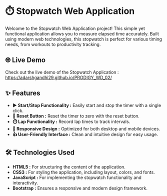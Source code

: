 # ⏱️ Stopwatch Web Application

Welcome to the Stopwatch Web Application project! This simple yet functional application allows you to measure elapsed time accurately. Built using modern web technologies, this stopwatch is perfect for various timing needs, from workouts to productivity tracking.

## 🌐 Live Demo

Check out the live demo of the Stopwatch Application : https://adarshgandhi29.github.io/PRODIGY_WD_02/

## ✨ Features

- **▶️ Start/Stop Functionality :** Easily start and stop the timer with a single click.
- **🔄 Reset Button :** Reset the timer to zero with the reset button.
- **⏱️ Lap Functionality :** Record lap times to track intervals.
- **📱 Responsive Design :** Optimized for both desktop and mobile devices.
- **👍 User-Friendly Interface :** Clean and intuitive design for easy usage.

## 🛠️ Technologies Used

- **HTML5 :** For structuring the content of the application.
- **CSS3 :** For styling the application, including layout, colors, and fonts.
- **JavaScript :** For implementing the stopwatch functionality and interactivity.
- **Bootstrap :** Ensures a responsive and modern design framework.

